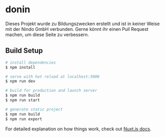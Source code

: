 # donin
Dieses Projekt wurde zu Bildungszwecken erstellt und ist in keiner Weise mit der Nindo GmbH verbunden.
Gerne könnt ihr einen Pull Request machen, um diese Seite zu verbessern.

## Build Setup

```bash
# install dependencies
$ npm install

# serve with hot reload at localhost:3000
$ npm run dev

# build for production and launch server
$ npm run build
$ npm run start

# generate static project
$ npm run build
$ npm run export
```

For detailed explanation on how things work, check out [Nuxt.js docs](https://nuxtjs.org).
